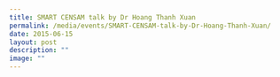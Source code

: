 ```yaml
---
title: SMART CENSAM talk by Dr Hoang Thanh Xuan
permalink: /media/events/SMART-CENSAM-talk-by-Dr-Hoang-Thanh-Xuan/
date: 2015-06-15
layout: post
description: ""
image: ""
---
```

